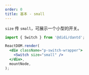 ```yaml
---
order: 0
title: 基本 - small
---
```


`size` 传 `small`，可展示一个小型的开关。

```jsx
import { Switch } from '@didi/dantd';

ReactDOM.render(
  <div className="p-switch-wrapper">
    <Switch size="small" />
  </div>,
  mountNode,
);
```
